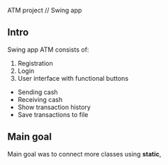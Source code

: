 ATM project // Swing app

Intro
--
Swing app ATM consists of:
1. Registration
2. Login
3. User interface with functional buttons
  - Sending cash
  - Receiving cash
  - Show transaction history
  - Save transactions to file


Main goal
--
Main goal was to connect more classes using **static**,
